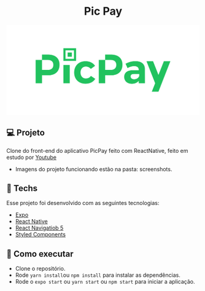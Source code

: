 <h1 align="center">Pic Pay</h1>
<img alt="PicPay React Native" title="Pic Pay" src=".github/logogit.png" />
<br>


## 💻 Projeto
Clone do front-end do aplicativo PicPay feito com ReactNative, feito em estudo por [Youtube](https://www.youtube.com/watch?v=0CraBZHejKI&ab_channel=MateusSilva)
<br>
- Imagens do projeto funcionando estão na pasta: screenshots.


## 🔨 Techs
Esse projeto foi desenvolvido com as seguintes tecnologias:
- [Expo](https://docs.expo.io/)
- [React Native](https://reactnative.dev/docs/getting-started)
- [React Navigatiob 5](https://reactnavigation.org/blog/2020/02/06/react-navigation-5.0/)
- [Styled Components](https://styled-components.com/docs/basics)


## 🚀 Como executar
- Clone o repositório.
- Rode `yarn install`ou `npm install` para instalar as dependências.
- Rode o `expo start` ou `yarn start` ou `npm start` para iniciar a aplicação.

